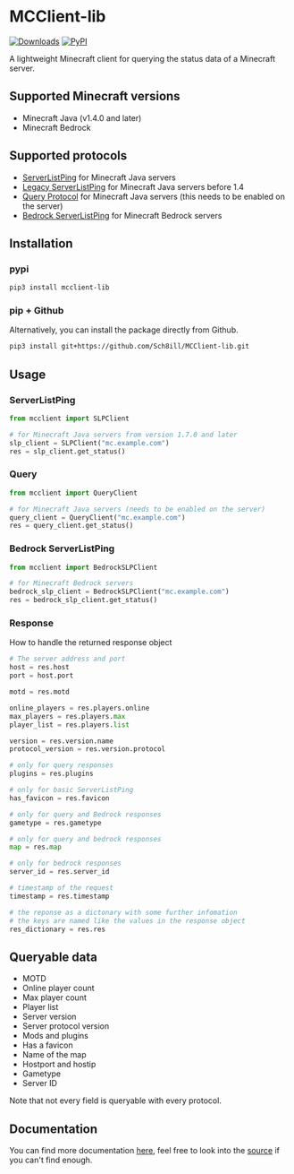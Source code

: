 # MCClient-lib

[![Downloads](https://static.pepy.tech/badge/mcclient-lib)](https://pepy.tech/project/mcclient-lib)
[![PyPI](https://img.shields.io/pypi/v/mcclient-lib?color=green&label=PyPI%20package)](https://pypi.org/project/mcclient-lib/)

A lightweight Minecraft client for querying the status data of a Minecraft server.

## Supported Minecraft versions

* Minecraft Java (v1.4.0 and later)
* Minecraft Bedrock

## Supported protocols

* [ServerListPing](https://wiki.vg/Server_List_Ping "wiki.vg/Server_List_Ping") for Minecraft Java servers
* [Legacy ServerListPing](https://wiki.vg/Server_List_Ping#1.4_to_1.5 "wiki.vg/Server_List_Ping#1.4_to_1.5") for Minecraft Java servers before 1.4
* [Query Protocol](https://wiki.vg/Query "wiki.vg/Query") for Minecraft Java servers (this needs to be enabled on the server)
* [Bedrock ServerListPing](https://wiki.vg/Raknet_Protocol#Unconnected_Ping "wiki.vg/Raknet_Protocol#Unconnected_Ping") for Minecraft Bedrock servers

## Installation

### pypi

```bash
pip3 install mcclient-lib
```

### pip + Github

 Alternatively, you can install the package directly from Github.

 ```bash
 pip3 install git+https://github.com/Sch8ill/MCClient-lib.git
 ```

## Usage

### ServerListPing

```python
from mcclient import SLPClient

# for Minecraft Java servers from version 1.7.0 and later
slp_client = SLPClient("mc.example.com")
res = slp_client.get_status()
 ```

### Query

```python
from mcclient import QueryClient

# for Minecraft Java servers (needs to be enabled on the server)
query_client = QueryClient("mc.example.com")
res = query_client.get_status()
```

### Bedrock ServerListPing

```python
from mcclient import BedrockSLPClient

# for Minecraft Bedrock servers
bedrock_slp_client = BedrockSLPClient("mc.example.com")
res = bedrock_slp_client.get_status()
```

### Response

How to handle the returned response object

```python
# The server address and port
host = res.host
port = host.port

motd = res.motd

online_players = res.players.online
max_players = res.players.max
player_list = res.players.list

version = res.version.name
protocol_version = res.version.protocol

# only for query responses
plugins = res.plugins

# only for basic ServerListPing
has_favicon = res.favicon

# only for query and Bedrock responses
gametype = res.gametype

# only for query and bedrock responses
map = res.map

# only for bedrock responses
server_id = res.server_id

# timestamp of the request
timestamp = res.timestamp

# the reponse as a dictonary with some further infomation
# the keys are named like the values in the response object
res_dictionary = res.res
```

## Queryable data

* MOTD
* Online player count
* Max player count
* Player list
* Server version
* Server protocol version
* Mods and plugins
* Has a favicon
* Name of the map
* Hostport and hostip
* Gametype
* Server ID

Note that not every field is queryable with every protocol.

## Documentation

You can find more documentation [here](https://github.com/Sch8ill/MCClient-lib/blob/master/docs.md "/docs.md"), feel free to look into the [source](https://github.com/Sch8ill/MCClient-lib "github.com/Sch8ill/MCClient-lib") if you can't find enough.
